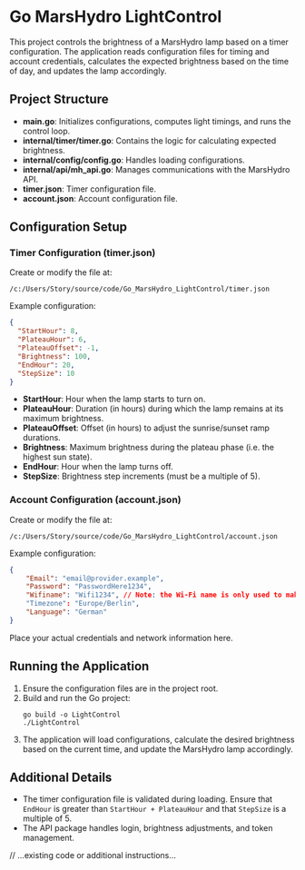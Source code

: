 # Go MarsHydro LightControl

This project controls the brightness of a MarsHydro lamp based on a timer configuration. The application reads configuration files for timing and account credentials, calculates the expected brightness based on the time of day, and updates the lamp accordingly.

## Project Structure
- **main.go**: Initializes configurations, computes light timings, and runs the control loop.
- **internal/timer/timer.go**: Contains the logic for calculating expected brightness.
- **internal/config/config.go**: Handles loading configurations.
- **internal/api/mh_api.go**: Manages communications with the MarsHydro API.
- **timer.json**: Timer configuration file.
- **account.json**: Account configuration file.

## Configuration Setup

### Timer Configuration (timer.json)
Create or modify the file at:
```
/c:/Users/Story/source/code/Go_MarsHydro_LightControl/timer.json
```
Example configuration:
```json
{
  "StartHour": 8,
  "PlateauHour": 6,
  "PlateauOffset": -1,
  "Brightness": 100,
  "EndHour": 20,
  "StepSize": 10
}
```
- **StartHour**: Hour when the lamp starts to turn on.
- **PlateauHour**: Duration (in hours) during which the lamp remains at its maximum brightness.
- **PlateauOffset**: Offset (in hours) to adjust the sunrise/sunset ramp durations.
- **Brightness**: Maximum brightness during the plateau phase (i.e. the highest sun state).
- **EndHour**: Hour when the lamp turns off.
- **StepSize**: Brightness step increments (must be a multiple of 5).

### Account Configuration (account.json)
Create or modify the file at:
```
/c:/Users/Story/source/code/Go_MarsHydro_LightControl/account.json
```
Example configuration:
```json
{
    "Email": "email@provider.example",    
    "Password": "PasswordHere1234",
    "Wifiname": "Wifi1234", // Note: the Wi-Fi name is only used to make the API request seem legit. Providing your real Wi-Fi name is optional.
    "Timezone": "Europe/Berlin", 
    "Language": "German"
}
```
Place your actual credentials and network information here.

## Running the Application

1. Ensure the configuration files are in the project root.
2. Build and run the Go project:
   ```
   go build -o LightControl
   ./LightControl
   ```
3. The application will load configurations, calculate the desired brightness based on the current time, and update the MarsHydro lamp accordingly.

## Additional Details

- The timer configuration file is validated during loading. Ensure that `EndHour` is greater than `StartHour + PlateauHour` and that `StepSize` is a multiple of 5.
- The API package handles login, brightness adjustments, and token management.

// ...existing code or additional instructions...
